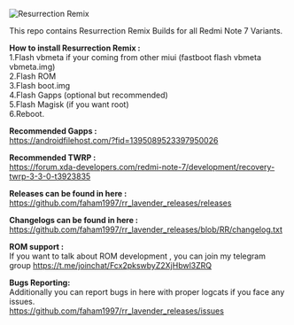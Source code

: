 ![Resurrection Remix](https://img.xda-cdn.com/VCzSfhbT8mPf_gKEDU0rBZhRDdM=/https%3A%2F%2Fimg.xda-cdn.com%2Frmi99HMuulDIBMylNPUyyG15CDA%3D%2Fhttps%253A%252F%252Fresurrectionremix.com%252Fassets%252Frrlogo.png)

This repo contains Resurrection Remix Builds for all Redmi Note 7 Variants.

<b>How to install Resurrection Remix :</b><br />
1.Flash vbmeta if your coming from other miui (fastboot flash vbmeta vbmeta.img) <br />
2.Flash ROM<br />
3.Flash boot.img<br />
4.Flash Gapps (optional but recommended)<br />
5.Flash Magisk (if you want root)<br />
6.Reboot.<br />

<b>Recommended Gapps : </b> <br />
https://androidfilehost.com/?fid=1395089523397950026

<b>Recommended TWRP : </b> <br />
https://forum.xda-developers.com/redmi-note-7/development/recovery-twrp-3-3-0-t3923835

<b>Releases can be found in here :</b> <br />
https://github.com/faham1997/rr_lavender_releases/releases

<b>Changelogs can be found in here :</b> <br />
https://github.com/faham1997/rr_lavender_releases/blob/RR/changelog.txt

<b>ROM support :</b> <br />
If you want to talk about ROM development , you can join my telegram group https://t.me/joinchat/Fcx2pkswbyZ2XjHbwl3ZRQ <br />

<b>Bugs Reporting:</b> <br />
Additionally you can  report bugs in here with proper logcats if you face any issues. <br />
https://github.com/faham1997/rr_lavender_releases/issues



